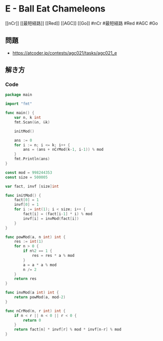 # E - Ball Eat Chameleons
[[nCr]] [[最短経路]] [[Red]] [[AGC]] [[Go]]
#nCr #最短経路 #Red #AGC #Go 

## 問題
- https://atcoder.jp/contests/agc021/tasks/agc021_e

## 解き方
### Code
```go
package main

import "fmt"

func main() {
	var n, k int
	fmt.Scan(&n, &k)

	initMod()

	ans := 0
	for i := n; i <= k; i++ {
		ans = (ans + nCrMod(k-1, i-1)) % mod
	}
	fmt.Println(ans)
}

const mod = 998244353
const size = 500005

var fact, invf [size]int

func initMod() {
	fact[0] = 1
	invf[0] = 1
	for i := int(1); i < size; i++ {
		fact[i] = (fact[i-1] * i) % mod
		invf[i] = invMod(fact[i])
	}
}

func powMod(a, n int) int {
	res := int(1)
	for n > 0 {
		if n%2 == 1 {
			res = res * a % mod
		}
		a = a * a % mod
		n /= 2
	}
	return res
}

func invMod(a int) int {
	return powMod(a, mod-2)
}

func nCrMod(n, r int) int {
	if n < r || n < 0 || r < 0 {
		return 0
	}
	return fact[n] * invf[r] % mod * invf[n-r] % mod
}
```